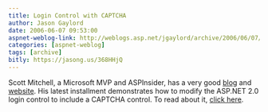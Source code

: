 ```yaml
---
title: Login Control with CAPTCHA
author: Jason Gaylord
date: 2006-06-07 09:53:00
aspnet-weblog-link: http://weblogs.asp.net/jgaylord/archive/2006/06/07/Login-Control-with-CAPTCHA.aspx
categories: [aspnet-weblog]
tags: [archive]
bitly: https://jasong.us/368HHjQ
---
```


Scott Mitchell, a Microsoft MVP and ASPInsider, has a very good [blog](http://scottonwriting.net/sowblog/) and [website](http://aspnet.4guysfromrolla.com/articles/060706-1.aspx). His latest installment demonstrates how to modify the ASP.NET 2.0 login control to include a CAPTCHA control. To read about it, [click here](http://aspnet.4guysfromrolla.com/articles/060706-1.aspx).